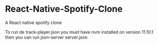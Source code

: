 # React-Native-Spotify-Clone
A React native spotify clone 


To run de track-player.json you must have nvm installed on version 11.10.1
then you can run json-server server.json
